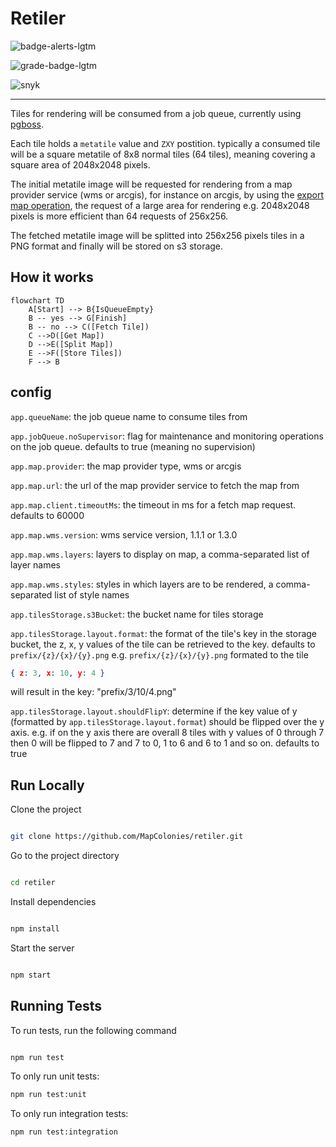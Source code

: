 # Retiler

![badge-alerts-lgtm](https://img.shields.io/lgtm/alerts/github/MapColonies/retiler?style=for-the-badge)

![grade-badge-lgtm](https://img.shields.io/lgtm/grade/javascript/github/MapColonies/retiler?style=for-the-badge)

![snyk](https://img.shields.io/snyk/vulnerabilities/github/MapColonies/retiler?style=for-the-badge)

----------------------------------
Tiles for rendering will be consumed from a job queue, currently using [pgboss](https://github.com/timgit/pg-boss).

Each tile holds a `metatile` value and `ZXY` postition. typically a consumed tile will be a square metatile of 8x8 normal tiles (64 tiles), meaning covering a square area of 2048x2048 pixels.

The initial metatile image will be requested for rendering from a map provider service (wms or arcgis), for instance on arcgis, by using the [export map operation](http://sampleserver1.arcgisonline.com/arcgis/sdk/rest/export.html), the request of a large area for rendering e.g. 2048x2048 pixels is more efficient than 64 requests of 256x256.

The fetched metatile image will be splitted into 256x256 pixels tiles in a PNG format and finally will be stored on s3 storage.

## How it works
```mermaid
flowchart TD
    A[Start] --> B{IsQueueEmpty}
    B -- yes --> G[Finish]
    B -- no --> C([Fetch Tile])
    C -->D([Get Map])
    D -->E([Split Map])
    E -->F([Store Tiles])
    F --> B
```

## config
`app.queueName`: the job queue name to consume tiles from

`app.jobQueue.noSupervisor`: flag for maintenance and monitoring operations on the job queue. defaults to true (meaning no supervision)

`app.map.provider`: the map provider type, wms or arcgis

`app.map.url`: the url of the map provider service to fetch the map from

`app.map.client.timeoutMs`: the timeout in ms for a fetch map request. defaults to 60000

`app.map.wms.version`: wms service version, 1.1.1 or 1.3.0

`app.map.wms.layers`: layers to display on map, a comma-separated list of layer names

`app.map.wms.styles`: styles in which layers are to be rendered, a comma-separated list of style names

`app.tilesStorage.s3Bucket`: the bucket name for tiles storage

`app.tilesStorage.layout.format`: the format of the tile's key in the storage bucket, the z, x, y values of the tile can be retrieved to the key. defaults to `prefix/{z}/{x}/{y}.png`
e.g. `prefix/{z}/{x}/{y}.png` formated to the tile
```json
{ z: 3, x: 10, y: 4 }
```
will result in the key: "prefix/3/10/4.png"

`app.tilesStorage.layout.shouldFlipY`: determine if the key value of y (formatted by `app.tilesStorage.layout.format`) should be flipped over the y axis. e.g. if on the y axis there are overall 8 tiles with y values of 0 through 7 then 0 will be flipped to 7 and 7 to 0, 1 to 6 and 6 to 1 and so on. defaults to true

## Run Locally

Clone the project

```bash

git clone https://github.com/MapColonies/retiler.git

```

Go to the project directory

```bash

cd retiler

```

Install dependencies

```bash

npm install

```

Start the server

```bash

npm start

```

## Running Tests

To run tests, run the following command

```bash

npm run test

```

To only run unit tests:
```bash
npm run test:unit
```

To only run integration tests:
```bash
npm run test:integration
```

